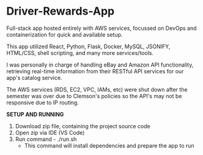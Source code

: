 # Driver-Rewards-App
Full-stack app hosted entirely with AWS services, focussed on DevOps and containerization for quick and available setup.

This app utilized React, Python, Flask, Docker, MySQL, JSONIFY, HTML/CSS, shell scripting, and many more services/tools.

I was personally in charge of handling eBay and Amazon API functionality, retrieving real-time information from their RESTful API services for our app's catalog service.

The AWS services (RDS, EC2, VPC, IAMs, etc) were shut down after the semester was over due to Clemson's policies so the API's may not be responsive due to IP routing.


**SETUP AND RUNNING**

1) Download zip file, containing the project source code
2) Open zip via IDE (VS Code)
3) Run command - ./run.sh
     - This command will install dependencies and prepare the app to run
